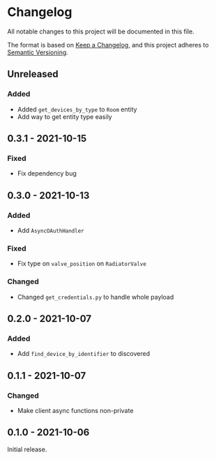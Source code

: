 # Changelog

All notable changes to this project will be documented in this file.

The format is based on [Keep a Changelog](https://keepachangelog.com/en/1.0.0/),
and this project adheres to [Semantic Versioning](https://semver.org/spec/v2.0.0.html).

## Unreleased

### Added

-   Added `get_devices_by_type` to `Room` entity
-   Add way to get entity type easily

## 0.3.1 - 2021-10-15

### Fixed

-   Fix dependency bug

## 0.3.0 - 2021-10-13

### Added

-   Add `AsyncOAuthHandler`

### Fixed

-   Fix type on `valve_position` on `RadiatorValve`

### Changed

-   Changed `get_credentials.py` to handle whole payload

## 0.2.0 - 2021-10-07

### Added

-   Add `find_device_by_identifier` to discovered

## 0.1.1 - 2021-10-07

### Changed

-   Make client async functions non-private

## 0.1.0 - 2021-10-06

Initial release.
